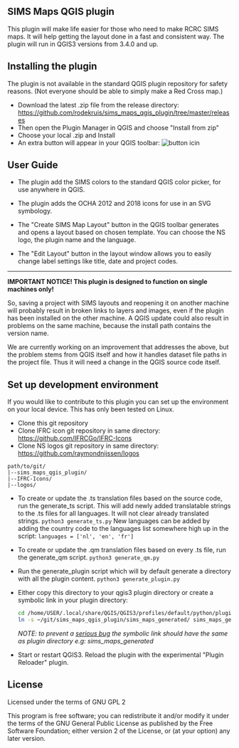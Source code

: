 ## SIMS Maps QGIS plugin

This plugin will make life easier for those who need to make RCRC SIMS maps. It will help getting the layout done in
a fast and consistent way. The plugin will run in QGIS3 versions from 3.4.0 and up.

## Installing the plugin

The plugin is not available in the standard QGIS plugin repository for safety reasons. (Not everyone should be able to simply make a Red Cross map.)

* Download the latest .zip file from the release directory: https://github.com/rodekruis/sims_maps_qgis_plugin/tree/master/releases
* Then open the Plugin Manager in QGIS and choose "Install from zip"
* Choose your local .zip and Install
* An extra button will appear in your QGIS toolbar: ![button icin](https://github.com/rodekruis/sims_maps_qgis_plugin/blob/master/sims_maps/create_layout_crystal.svg "button icon")  

## User Guide

* The plugin add the SIMS colors to the standard QGIS color picker, for use
anywhere in QGIS.

* The plugin adds the OCHA 2012 and 2018 icons for use in an SVG symbology.

* The "Create SIMS Map Layout" button in the QGIS toolbar generates and opens a
layout based on chosen template. You can choose the NS logo, the plugin name and
the language.

* The "Edit Layout" button in the layout window allows you to easily change
label settings like title, date and project codes.

---
**IMPORTANT NOTICE! This plugin is designed to function on single machines only!**

So, saving a project with SIMS layouts and reopening it on another machine will
probably result in broken links to layers and images, even if the plugin has been
installed on the other machine. A QGIS update could also result in problems on
the same machine, because the install path contains the version name.

We are currently working on an improvement that addresses the above, but the problem stems from QGIS itself and how it handles dataset file paths in the project file.
Thus it will need a change in the QGIS source code itself.

## Set up development environment

If you would like to contribute to this plugin you can set up the environment on your local device. This has only been tested on Linux.

* Clone this git repository
* Clone IFRC icon git repository in same directory: https://github.com/IFRCGo/IFRC-Icons
* Clone NS logos git repository in same directory: https://github.com/raymondnijssen/logos

```
path/to/git/
|--sims_maps_qgis_plugin/
|--IFRC-Icons/
|--logos/

```

* To create or update the .ts translation files based on the source code, run the generate_ts script. This will add newly added translatable strings to the .ts files for all languages. It will not clear already translated strings.
```python3 generate_ts.py```
New languages can be added by adding the country code to the languages list somewhere high up in the script:
```languages = ['nl', 'en', 'fr']```

* To create or update the .qm translation files based on every .ts file, run the generate_qm script.
```python3 generate_qm.py```

* Run the generate_plugin script which will by default generate a directory with all the plugin content.
```python3 generate_plugin.py```

* Either copy this directory to your qgis3 plugin directory or create a symbolic link in your plugin directory:

    ```bash
    cd /home/USER/.local/share/QGIS/QGIS3/profiles/default/python/plugins
    ln -s ~/git/sims_maps_qgis_plugin/sims_maps_generated/ sims_maps_generated
    ```
    *NOTE: to prevent a [serious bug](https://github.com/rodekruis/sims_maps_qgis_plugin/issues/39) the symbolic link should have the same as plugin directory e.g: sims_maps_generated*

* Start or restart QGIS3. Reload the plugin with the experimental "Plugin Reloader" plugin.


## License

Licensed under the terms of GNU GPL 2

This program is free software; you can redistribute it and/or modify
it under the terms of the GNU General Public License as published by
the Free Software Foundation; either version 2 of the License, or
(at your option) any later version.
